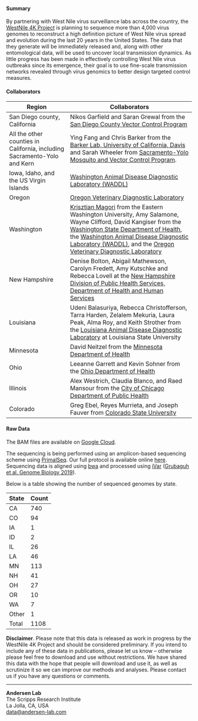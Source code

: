 #### Summary

By partnering with West Nile virus surveillance labs across the country, the [WestNile 4K Project](https://westnile4k.org/) is planning to sequence more than 4,000 virus genomes to reconstruct a high definition picture of West Nile virus spread and evolution during the last 20 years in the United States. The data that they generate will be immediately released and, along with other entomological data, will be used to uncover local transmission dynamics. As little progress has been made in effectively controlling West Nile virus outbreaks since its emergence, their goal is to use fine-scale transmission networks revealed through virus genomics to better design targeted control measures.

#### Collaborators

| Region                                                                   | Collaborators                                                                                                                                                                                                                                                                                                                                                                                                                             |
|--                                                                        |--                                                                                                                                                                                                                                                                                                                                                                                                                                         |
| San Diego county, California                                             | Nikos Garfield and Saran Grewal from the [San Diego County Vector Control Program](https://www.sandiegocounty.gov/deh/pests/vector_disease.html)                                                                                                                                                                                                                                                                                          |
| All the other counties in California, including Sacramento-Yolo and Kern | Ying Fang and Chris Barker from the [Barker Lab, University of California, Davis](https://barkerlab.ucdavis.edu/) and Sarah Wheeler from [Sacramento-Yolo Mosquito and Vector Control Program](https://www.fightthebite.net/).                                                                                                                                                                                                            |
| Iowa, Idaho, and the US Virgin Islands                                   | [Washington Animal Disease Diagnostic Laboratory (WADDL)](https://waddl.vetmed.wsu.edu/)                                                                                                                                                                                                                                                                                                                                                  |
| Oregon                                                                   | [Oregon Veterinary Diagnostic Laboratory](https://vetmed.oregonstate.edu/diagnostic)                                                                                                                                                                                                                                                                                                                                                      |
| Washington                                                               | [Krisztian Magori](https://sites.ewu.edu/diseaseecology/krisztian-magori-phd/) from the Eastern Washington University, Amy Salamone, Wayne Clifford, David Kangiser from the [Washington State Department of Health](https://www.doh.wa.gov/), the [Washington Animal Disease Diagnostic Laboratory (WADDL)](https://waddl.vetmed.wsu.edu/), and the [Oregon Veterinary Diagnostic Laboratory](https://vetmed.oregonstate.edu/diagnostic) |
| New Hampshire                                                            | Denise Bolton, Abigail Mathewson, Carolyn Fredett, Amy Kutschke and Rebecca Lovell at the [New Hampshire Division of Public Health Services, Department of Health and Human Services](https://www.dhhs.nh.gov/)                                                                                                                                                                                                                           |
| Louisiana                                                                | Udeni Balasuriya, Rebecca Christofferson, Tarra Harden, Zelalem Mekuria, Laura Peak, Alma Roy, and Keith Strother from the [Louisiana Animal Disease Diagnostic Laboratory](https://www.lsu.edu/vetmed/laddl/) at Louisiana State University                                                                                                                                                                                              |
| Minnesota                                                                | David Neitzel from the [Minnesota Department of Health](https://www.health.state.mn.us/index.html)                                                                                                                                                                                                                                                                                                                                        |
| Ohio                                                                     | Leeanne Garrett and Kevin Sohner from the [Ohio Department of Health](https://odh.ohio.gov/wps/portal/gov/odh/home)                                                              |
| Illinois                                                                 | Alex Westrich, Claudia Blanco, and Raed Mansour from the [City of Chicago Department of Public Health](https://www.chicago.gov/city/en/depts/cdph.html)                          |
| Colorado                                                                 | Greg Ebel, Reyes Murrieta, and Joseph Fauver from [Colorado State University](http://csu-cvmbs.colostate.edu/academics/mip/aidl/Pages/default.aspx)                              |


#### Raw Data

The BAM files are available on [Google Cloud](https://console.cloud.google.com/storage/browser/andersen-lab_project_westnile4k_genomics).

The sequencing is being performed using an amplicon-based sequencing scheme using [PrimalSeq](https://www.nature.com/articles/nprot.2017.066). Our full protocol is available online [here](https://docs.google.com/document/d/1PilT4w5jHO-ROsE8TL5WBGa0wSCdTHAsNl1LIOYiTgk/edit?usp=sharing). Sequencing data is aligned using [bwa](https://github.com/lh3/bwa) and processed using [iVar](https://github.com/andersen-lab/ivar) ([Grubaguh et al. Genome Biology 2019](https://genomebiology.biomedcentral.com/articles/10.1186/s13059-018-1618-7)).

Below is a table showing the number of sequenced genomes by state.

| State | Count |
|:------|:------|
| CA    | 740   |
| CO    | 94    |
| IA    | 1     |
| ID    | 2     |
| IL    | 26    |
| LA    | 46    |
| MN    | 113   |
| NH    | 41    |
| OH    | 27    |
| OR    | 10    |
| WA    | 7     |
| Other | 1     |
| Total | 1108  |


**Disclaimer**. Please note that this data is released as work in progress by the WestNile 4K Project and should be considered preliminary. If you intend to include any of these data in publications, please let us know – otherwise please feel free to download and use without restrictions. We have shared this data with the hope that people will download and use it, as well as scrutinize it so we can improve our methods and analyses. Please contact us if you have any questions or comments.

---
**Andersen Lab**  
The Scripps Research Institute  
La Jolla, CA, USA  
[data@andersen-lab.com](mailto:data@andersen-lab.com)
